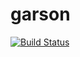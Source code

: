 # garson

[![Build Status](https://travis-ci.org/goliney/garson.svg?branch=master)](https://travis-ci.org/goliney/garson)
